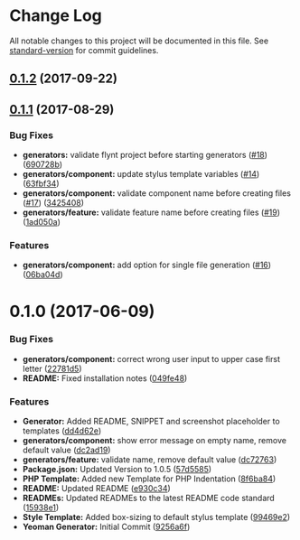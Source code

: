 # Change Log

All notable changes to this project will be documented in this file. See [standard-version](https://github.com/conventional-changelog/standard-version) for commit guidelines.

<a name="0.1.2"></a>
## [0.1.2](https://github.com/flyntwp/generator-flynt/compare/v0.1.1...v0.1.2) (2017-09-22)



<a name="0.1.1"></a>
## [0.1.1](https://github.com/flyntwp/generator-flynt/compare/v0.1.0...v0.1.1) (2017-08-29)


### Bug Fixes

* **generators:** validate flynt project before starting generators ([#18](https://github.com/flyntwp/generator-flynt/issues/18)) ([690728b](https://github.com/flyntwp/generator-flynt/commit/690728b))
* **generators/component:** update stylus template variables ([#14](https://github.com/flyntwp/generator-flynt/issues/14)) ([63fbf34](https://github.com/flyntwp/generator-flynt/commit/63fbf34))
* **generators/component:** validate component name before creating files ([#17](https://github.com/flyntwp/generator-flynt/issues/17)) ([3425408](https://github.com/flyntwp/generator-flynt/commit/3425408))
* **generators/feature:** validate feature name before creating files ([#19](https://github.com/flyntwp/generator-flynt/issues/19)) ([1ad050a](https://github.com/flyntwp/generator-flynt/commit/1ad050a))


### Features

* **generators/component:** add option for single file generation ([#16](https://github.com/flyntwp/generator-flynt/issues/16)) ([06ba04d](https://github.com/flyntwp/generator-flynt/commit/06ba04d))



<a name="0.1.0"></a>
# 0.1.0 (2017-06-09)


### Bug Fixes

* **generators/component:** correct wrong user input to upper case first letter ([22781d5](https://github.com/flyntwp/generator-flynt/commit/22781d5))
* **README:** Fixed installation notes ([049fe48](https://github.com/flyntwp/generator-flynt/commit/049fe48))


### Features

* **Generator:** Added README, SNIPPET and screenshot placeholder to templates ([dd4d62e](https://github.com/flyntwp/generator-flynt/commit/dd4d62e))
* **generators/component:** show error message on empty name, remove default value ([dc2ad19](https://github.com/flyntwp/generator-flynt/commit/dc2ad19))
* **generators/feature:** validate name, remove default value ([dc72763](https://github.com/flyntwp/generator-flynt/commit/dc72763))
* **Package.json:** Updated Version to 1.0.5 ([57d5585](https://github.com/flyntwp/generator-flynt/commit/57d5585))
* **PHP Template:** Added new Template for PHP Indentation ([8f6ba84](https://github.com/flyntwp/generator-flynt/commit/8f6ba84))
* **README:** Updated README ([e930c34](https://github.com/flyntwp/generator-flynt/commit/e930c34))
* **READMEs:** Updated READMEs to the latest README code standard ([15938e1](https://github.com/flyntwp/generator-flynt/commit/15938e1))
* **Style Template:** Added box-sizing to default stylus template ([99469e2](https://github.com/flyntwp/generator-flynt/commit/99469e2))
* **Yeoman Generator:** Initial Commit ([9256a6f](https://github.com/flyntwp/generator-flynt/commit/9256a6f))
